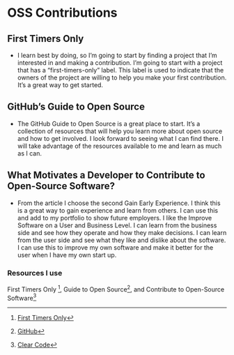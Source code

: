 # OSS Contributions

## First Timers Only

- I learn best by doing, so I’m going to start by finding a project that I’m interested in and making a contribution. I’m going to start with a project that has a “first-timers-only” label. This label is used to indicate that the owners of the project are willing to help you make your first contribution. It’s a great way to get started.

## GitHub’s Guide to Open Source

- The GitHub Guide to Open Source is a great place to start. It’s a collection of resources that will help you learn more about open source and how to get involved. I look forward to seeing what I can find there. I will take advantage of the resources available to me and learn as much as I can.

## What Motivates a Developer to Contribute to Open-Source Software?

- From the article I choose the second Gain Early Experience. I think this is a great way to gain experience and learn from others. I can use this and add to my portfolio to show future employers. I like the Improve Software on a User and Business Level. I can learn from the business side and see how they operate and how they make decisions. I can learn from the user side and see what they like and dislike about the software. I can use this to improve my own software and make it better for the user when I have my own start up.

### Resources I use

First Timers Only [^1], Guide to Open Source[^2], and Contribute to Open-Source Software[^3]

[^1]: [First Timers Only](https://www.firsttimersonly.com/)
[^2]: [GitHub](https://github.com/open-source)
[^3]: [Clear Code](https://clearcode.cc/blog/why-developers-contribute-open-source-software/)
